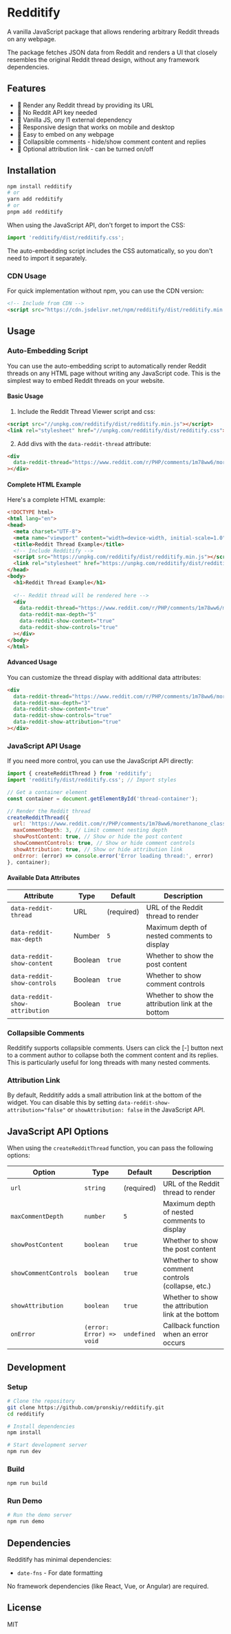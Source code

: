 # Redditify

A vanilla JavaScript package that allows rendering arbitrary Reddit threads on any webpage. 

The package fetches JSON data from Reddit and renders a UI that closely resembles the original Reddit thread design, without any framework dependencies.

## Features

- 🧵 Render any Reddit thread by providing its URL
- 💫 No Reddit API key needed
- 🍦 Vanilla JS, ony l1 external dependency
- 📱 Responsive design that works on mobile and desktop
- 🧩 Easy to embed on any webpage
- 📂 Collapsible comments - hide/show comment content and replies
- 🔗 Optional attribution link - can be turned on/off

## Installation

```bash
npm install redditify
# or
yarn add redditify
# or
pnpm add redditify
```

When using the JavaScript API, don't forget to import the CSS:

```javascript
import 'redditify/dist/redditify.css';
```

The auto-embedding script includes the CSS automatically, so you don't need to import it separately.

### CDN Usage

For quick implementation without npm, you can use the CDN version:

```html
<!-- Include from CDN -->
<script src="https://cdn.jsdelivr.net/npm/redditify/dist/redditify.min.js"></script>
```

## Usage

### Auto-Embedding Script

You can use the auto-embedding script to automatically render Reddit threads on any HTML page without writing any JavaScript code. This is the simplest way to embed Reddit threads on your website.

#### Basic Usage

1. Include the Reddit Thread Viewer script and css:

```html
<script src="//unpkg.com/redditify/dist/redditify.min.js"></script>
<link rel="stylesheet" href="//unpkg.com/redditify/dist/redditify.css">
```

2. Add divs with the `data-reddit-thread` attribute:

```html
<div 
  data-reddit-thread="https://www.reddit.com/r/PHP/comments/1m78ww6/morethanone_class_per_file_motoautoload"
></div>
```

#### Complete HTML Example

Here's a complete HTML example:

```html
<!DOCTYPE html>
<html lang="en">
<head>
  <meta charset="UTF-8">
  <meta name="viewport" content="width=device-width, initial-scale=1.0">
  <title>Reddit Thread Example</title>
  <!-- Include Redditify -->
  <script src="https://unpkg.com/redditify/dist/redditify.min.js"></script>
  <link rel="stylesheet" href="https://unpkg.com/redditify/dist/redditify.css">
</head>
<body>
  <h1>Reddit Thread Example</h1>
  
  <!-- Reddit thread will be rendered here -->
  <div 
    data-reddit-thread="https://www.reddit.com/r/PHP/comments/1m78ww6/morethanone_class_per_file_motoautoload"
    data-reddit-max-depth="5"
    data-reddit-show-content="true"
    data-reddit-show-controls="true"
  ></div>
</body>
</html>
```

#### Advanced Usage

You can customize the thread display with additional data attributes:

```html
<div 
  data-reddit-thread="https://www.reddit.com/r/PHP/comments/1m78ww6/morethanone_class_per_file_motoautoload"
  data-reddit-max-depth="3"
  data-reddit-show-content="true"
  data-reddit-show-controls="true"
  data-reddit-show-attribution="true"
></div>
```

### JavaScript API Usage

If you need more control, you can use the JavaScript API directly:

```javascript
import { createRedditThread } from 'redditify';
import 'redditify/dist/redditify.css'; // Import styles

// Get a container element
const container = document.getElementById('thread-container');

// Render the Reddit thread
createRedditThread({ 
  url: 'https://www.reddit.com/r/PHP/comments/1m78ww6/morethanone_class_per_file_motoautoload',
  maxCommentDepth: 3, // Limit comment nesting depth
  showPostContent: true, // Show or hide the post content
  showCommentControls: true, // Show or hide comment controls
  showAttribution: true, // Show or hide attribution link
  onError: (error) => console.error('Error loading thread:', error)
}, container);
```

#### Available Data Attributes

| Attribute | Type | Default | Description |
|-----------|------|---------|-------------|
| `data-reddit-thread` | URL | (required) | URL of the Reddit thread to render |
| `data-reddit-max-depth` | Number | `5` | Maximum depth of nested comments to display |
| `data-reddit-show-content` | Boolean | `true` | Whether to show the post content |
| `data-reddit-show-controls` | Boolean | `true` | Whether to show comment controls |
| `data-reddit-show-attribution` | Boolean | `true` | Whether to show the attribution link at the bottom |

### Collapsible Comments

Redditify supports collapsible comments. Users can click the [-] button next to a comment author to collapse both the comment content and its replies. This is particularly useful for long threads with many nested comments.

### Attribution Link

By default, Redditify adds a small attribution link at the bottom of the widget. You can disable this by setting `data-reddit-show-attribution="false"` or `showAttribution: false` in the JavaScript API.

## JavaScript API Options

When using the `createRedditThread` function, you can pass the following options:

| Option | Type | Default | Description |
|--------|------|---------|-------------|
| `url` | `string` | (required) | URL of the Reddit thread to render |
| `maxCommentDepth` | `number` | `5` | Maximum depth of nested comments to display |
| `showPostContent` | `boolean` | `true` | Whether to show the post content |
| `showCommentControls` | `boolean` | `true` | Whether to show comment controls (collapse, etc.) |
| `showAttribution` | `boolean` | `true` | Whether to show the attribution link at the bottom |
| `onError` | `(error: Error) => void` | `undefined` | Callback function when an error occurs |

## Development

### Setup

```bash
# Clone the repository
git clone https://github.com/pronskiy/redditify.git
cd redditify

# Install dependencies
npm install

# Start development server
npm run dev
```

### Build

```bash
npm run build
```

### Run Demo

```bash
# Run the demo server
npm run demo
```

## Dependencies

Redditify has minimal dependencies:

- `date-fns` - For date formatting

No framework dependencies (like React, Vue, or Angular) are required.

## License

MIT
